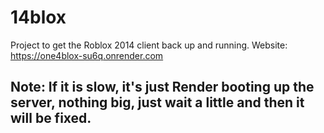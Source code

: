 # 14blox
Project to get the Roblox 2014 client back up and running.
Website: https://one4blox-su6q.onrender.com

## Note: If it is slow, it's just Render booting up the server, nothing big, just wait a little and then it will be fixed.

